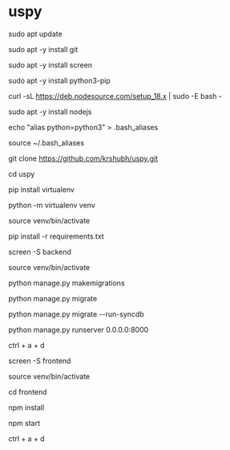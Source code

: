 # uspy

sudo apt update

sudo apt -y install git

sudo apt -y install screen

sudo apt -y install python3-pip

curl -sL https://deb.nodesource.com/setup_18.x | sudo -E bash -

sudo apt -y install nodejs

echo "alias python=python3" > .bash_aliases

source ~/.bash_aliases

git clone https://github.com/krshubh/uspy.git

cd uspy

pip install virtualenv

python -m virtualenv venv

source venv/bin/activate

pip install -r requirements.txt

screen -S backend

source venv/bin/activate

python manage.py makemigrations

python manage.py migrate

python manage.py migrate --run-syncdb

python manage.py runserver 0.0.0.0:8000

ctrl + a + d

screen -S frontend

source venv/bin/activate

cd frontend

npm install

npm start

ctrl + a + d
